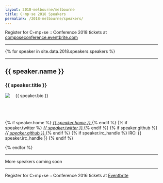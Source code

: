 ```yaml
---
layout: 2018-melbourne/melbourne
title: C◦mp◦se 2018 Speakers
permalink: /2018-melbourne/speakers/
---
```


Register for C◦mp◦se :: Conference 2018 tickets at [composeconference.eventbrite.com](http://composeconference.eventbrite.com)

---

{% for speaker in site.data.2018.speakers.speakers %}

  <hr>

  <div id="biowrap">
  <div class="container">
  <div class="row">
      <div class="col-lg-8 col-md-8 col-sm-8 col-xs-8">
        <h2><a id="{{ speaker.id }}">{{ speaker.name }}</a></h2>
        <h3>{{ speaker.title }}</h3>
        <p>
          <img src="{{ speaker.img }}" align="left" style="padding: 0px 15px 15px 0px; max-height: 300px;"> {{ speaker.bio }}
        </p>
      </div>
      <div class="col-lg-4 col-md-4 col-sm-4 col-xs-4">
      <h2>&nbsp;</h2>
      <!-- <h3><small>{{ speaker.start_time | date: '%h %-d, %I:%M%P'}}</small></h3> -->
      <p class="text-centered">
        {% if speaker.home %}
        <a href="{{speaker.home}}">
        <i class="fa fa-home"> {{ speaker.home }}</i>
        </a>
        {% endif %}
        {% if speaker.twitter %}
        <a href="http://twitter.com/{{ speaker.twitter }}">
        <i class="fa fa-twitter"> {{ speaker.twitter }}</i>
        </a>
        {% endif %}
        {% if speaker.github %}
        <a href="http://github.com/{{ speaker.github }}">
        <i class="fa fa-github"> {{ speaker.github }}</i>
        </a>
        {% endif %}
        {% if speaker.irc_handle %}
        IRC: {{ speaker.irc_handle }}</i>
        {% endif %}
      </p>
    </div>
  </div><!-- --/row ---->
  </div><!-- --/container ---->
  </div><!-- biowrap -->
{% endfor %}

---

<div class="container">
More speakers coming soon
</div>

---

<div class="container">
Register for C◦mp◦se :: Conference 2016 tickets at <a href="https://www.eventbrite.com.au/e/compose-melbourne-2018-tickets-46002911948">Eventbrite</a>
</div>
